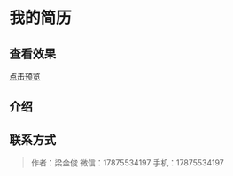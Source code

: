 # 我的简历

## 查看效果

 [点击预览](http://liangjinjun.gitee.io/resume/index.html)
 
## 介绍

## 联系方式

    
   > 作者：梁金俊
   > 微信：17875534197
   > 手机：17875534197